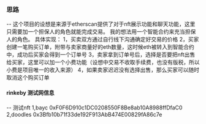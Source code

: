 ### 思路
-- 这个项目的设想是来源于etherscan提供了对于nft展示功能和聊天功能，这里只需要加一个担保人的角色就能完成交易。
我的想法用一个智能合约来充当担保人的角色。
具体实现：
  1，买卖双方通过自行线下沟通确定好交易的价格
  2，买家创建一笔购买订单，附带与卖家商量好的eth数量，这时候eth被转入到智能合约中，成功后买家会得到一个订单号
  3，卖家拿到订单号后，选择是否要把nft出售给买家，这里可以加一个小费功能（设想中交易不收取手续费，也没有版税，所以小费是项目唯一的收入来源）
  4，如果卖家迟迟没有选择出售，那么买家可以随时取消这个购买订单



#### rinkeby 测试网信息

-- 测试nft
  1,bayc  0xF0F6D910c1DC0208550F8Be8ab10A8988ffDfaC0
  2,doodles 0x3Bfb10b71f33de192F913AbB474E00829fA86c7e